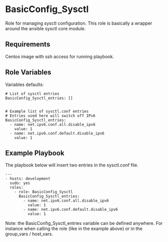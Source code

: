 BasicConfig_Sysctl
=========

Role for managing sysctl configuration. This role is basically a wrapper around the ansible sysctl core module. 

Requirements
------------

Centos image with ssh access for running playbook.

Role Variables
--------------
Variables defaults:

```
# List of sysctl entries
BasicConfig_Sysctl_entries: []


# Example list of sysctl.conf entries
# Entries used here will switch off IPv6
BasicConfig_Sysctl_entries:
  - name: net.ipv6.conf.all.disable_ipv6
    value: 1
  - name: net.ipv6.conf.default.disable_ipv6
    value: 1

```

Example Playbook
----------------

The playbook below will insert two entries in the sysctl.conf file.

    ---
    - hosts: development
      sudo: yes
      roles:
        - role: BasicConfig_Sysctl
          BasicConfig_Sysctl_entries:
            - name: net.ipv6.conf.all.disable_ipv6
              value: 1
            - name: net.ipv6.conf.default.disable_ipv6
              value: 1

Note: the BasicConfig_Sysctl_entries variable can be defined anywhere. For instance when calling the role (like in the example above) or in the group_vars / host_vars.